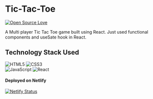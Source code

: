 # Tic-Tac-Toe

[![Open Source Love](https://badges.frapsoft.com/os/v2/open-source.svg?v=103)](https://github.com/gopinadh546)

A Multi player Tic Tac Toe game built using React. Just used functional components and useSate hook in React.

## Technology Stack Used
<img alt="HTML5" src="https://img.shields.io/badge/html5-%23E34F26.svg?style=for-the-badge&logo=html5&logoColor=white"/>  <img alt="CSS3" src="https://img.shields.io/badge/css3-%231572B6.svg?style=for-the-badge&logo=css3&logoColor=white"/>   
<img alt="JavaScript" src="https://img.shields.io/badge/javascript-%23323330.svg?style=for-the-badge&logo=javascript&logoColor=%23F7DF1E"/>  <img alt="React" src="https://img.shields.io/badge/react-%2320232a.svg?style=for-the-badge&logo=react&logoColor=%2361DAFB"/>  

#### Deployed on Netlify  
[![Netlify Status](https://api.netlify.com/api/v1/badges/8da2d7ed-ecae-4de6-bb69-89b8cae52c9e/deploy-status)](https://app.netlify.com/sites/toetactics/deploys)  